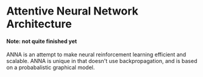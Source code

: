 # Attentive Neural Network Architecture
#### Note: not quite finished yet
ANNA is an attempt to make neural reinforcement learning efficient and scalable.  ANNA is unique in that doesn't use backpropagation, and is based on a probabalistic graphical model.
